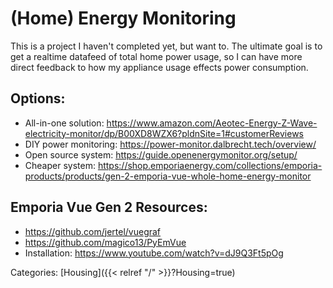 # (Home) Energy Monitoring

This is a project I haven't completed yet, but want to. 
The ultimate goal is to get a realtime datafeed of total home power
usage, so I can have more direct feedback to how my appliance usage
effects power consumption.

## Options:

 - All-in-one solution: https://www.amazon.com/Aeotec-Energy-Z-Wave-electricity-monitor/dp/B00XD8WZX6?pldnSite=1#customerReviews
 - DIY power monitoring: https://power-monitor.dalbrecht.tech/overview/
 - Open source system: https://guide.openenergymonitor.org/setup/
 - Cheaper system: https://shop.emporiaenergy.com/collections/emporia-products/products/gen-2-emporia-vue-whole-home-energy-monitor

## Emporia Vue Gen 2 Resources:

 - https://github.com/jertel/vuegraf
 - https://github.com/magico13/PyEmVue
 - Installation: https://www.youtube.com/watch?v=dJ9Q3Ft5pOg

Categories:
[Housing]({{< relref "/" >}}?Housing=true)